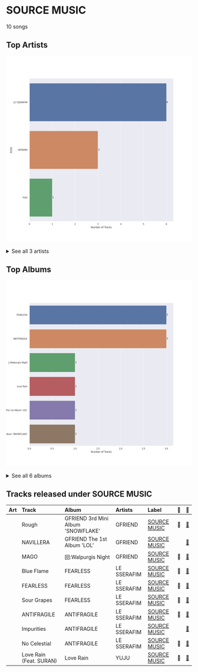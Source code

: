 # SOURCE MUSIC

10 songs

## Top Artists

![Bar chart of top 3 artists](../images/labels/source_music/artists.png)


<details>
<summary>See all 3 artists</summary>

|   Number of Tracks | Art                                                                                              | Artist      | 🔗                                                           |
|-------------------:|:-------------------------------------------------------------------------------------------------|:------------|:------------------------------------------------------------|
|                  6 | <img src="https://i.scdn.co/image/ab6761610000e5ebfb6c0b7b6918dca92be0ed75" alt="" width="50" /> | LE SSERAFIM | [🔗](https://open.spotify.com/artist/4SpbR6yFEvexJuaBpgAU5p) |
|                  3 | <img src="https://i.scdn.co/image/ab6761610000e5ebd0701912e6fccf8427bc7361" alt="" width="50" /> | GFRIEND     | [🔗](https://open.spotify.com/artist/0qlWcS66ohOIi0M8JZwPft) |
|                  1 | <img src="https://i.scdn.co/image/ab6761610000e5ebd40fae46480e4202ef69316d" alt="" width="50" /> | YUJU        | [🔗](https://open.spotify.com/artist/7Bu0r4MCDX3sbhcFD5IXyx) |

</details>


## Top Albums

![Bar chart of top 6 albums in](../images/labels/source_music/albums.png)


<details>
<summary>See all 6 albums</summary>

|   Number of Tracks | Art                                                                                              | Album                              | 🔗                                                          |
|-------------------:|:-------------------------------------------------------------------------------------------------|:-----------------------------------|:-----------------------------------------------------------|
|                  3 | <img src="https://i.scdn.co/image/ab67616d0000b2739030184114911536d5f77555" alt="" width="50" /> | FEARLESS                           | [🔗](https://open.spotify.com/album/4Mc7WwYH41hgUWeKX25Sot) |
|                  3 | <img src="https://i.scdn.co/image/ab67616d0000b273a991995542d50a691b9ae5be" alt="" width="50" /> | ANTIFRAGILE                        | [🔗](https://open.spotify.com/album/3u0ggfmK0vjuHMNdUbtaa9) |
|                  1 | <img src="https://i.scdn.co/image/ab67616d0000b273a1c07b020417770f3385448f" alt="" width="50" /> | 回:Walpurgis Night                  | [🔗](https://open.spotify.com/album/6keRNtq7CnhNrD2EIKOA6h) |
|                  1 | <img src="https://i.scdn.co/image/ab67616d0000b273f8155fafa8e6f4d332f2e907" alt="" width="50" /> | Love Rain                          | [🔗](https://open.spotify.com/album/40fAbWLsPvL0nUuiDCwxHu) |
|                  1 | <img src="https://i.scdn.co/image/ab67616d0000b27393f063bd7b14993d5ffb9287" alt="" width="50" /> | GFRIEND The 1st Album 'LOL'        | [🔗](https://open.spotify.com/album/0PlSM2Hml1cFANnzYu6RCg) |
|                  1 | <img src="https://i.scdn.co/image/ab67616d0000b273fc5b3a4f6c07140daa455a61" alt="" width="50" /> | GFRIEND 3rd Mini Album 'SNOWFLAKE' | [🔗](https://open.spotify.com/album/0COnSwFb5qOhABUyWNw6Kp) |

</details>


## Tracks released under SOURCE MUSIC

| Art                                                                                              | Track                   | Album                              | Artists     | Label                           | 💚   | 🔗                                                          |
|:-------------------------------------------------------------------------------------------------|:------------------------|:-----------------------------------|:------------|:--------------------------------|:----|:-----------------------------------------------------------|
| <img src="https://i.scdn.co/image/ab67616d0000b273fc5b3a4f6c07140daa455a61" alt="" width="50" /> | Rough                   | GFRIEND 3rd Mini Album 'SNOWFLAKE' | GFRIEND     | [SOURCE MUSIC](source_music.md) | 💚   | [🔗](https://open.spotify.com/track/3CVeGXpoPKJQ9JuhPp3mpL) |
| <img src="https://i.scdn.co/image/ab67616d0000b27393f063bd7b14993d5ffb9287" alt="" width="50" /> | NAVILLERA               | GFRIEND The 1st Album 'LOL'        | GFRIEND     | [SOURCE MUSIC](source_music.md) |     | [🔗](https://open.spotify.com/track/2Oi0IO8K4BEbhPUdWcjNmv) |
| <img src="https://i.scdn.co/image/ab67616d0000b273a1c07b020417770f3385448f" alt="" width="50" /> | MAGO                    | 回:Walpurgis Night                  | GFRIEND     | [SOURCE MUSIC](source_music.md) | 💚   | [🔗](https://open.spotify.com/track/46WaBBaEHzgbN88Ew0nh50) |
| <img src="https://i.scdn.co/image/ab67616d0000b2739030184114911536d5f77555" alt="" width="50" /> | Blue Flame              | FEARLESS                           | LE SSERAFIM | [SOURCE MUSIC](source_music.md) | 💚   | [🔗](https://open.spotify.com/track/37YoRLUu1qId0ewavgvnkG) |
| <img src="https://i.scdn.co/image/ab67616d0000b2739030184114911536d5f77555" alt="" width="50" /> | FEARLESS                | FEARLESS                           | LE SSERAFIM | [SOURCE MUSIC](source_music.md) | 💚   | [🔗](https://open.spotify.com/track/296nXCOv97WJNRWzIBQnoj) |
| <img src="https://i.scdn.co/image/ab67616d0000b2739030184114911536d5f77555" alt="" width="50" /> | Sour Grapes             | FEARLESS                           | LE SSERAFIM | [SOURCE MUSIC](source_music.md) | 💚   | [🔗](https://open.spotify.com/track/6wBpO4Xc4YgShnENGSFA1M) |
| <img src="https://i.scdn.co/image/ab67616d0000b273a991995542d50a691b9ae5be" alt="" width="50" /> | ANTIFRAGILE             | ANTIFRAGILE                        | LE SSERAFIM | [SOURCE MUSIC](source_music.md) | 💚   | [🔗](https://open.spotify.com/track/4fsQ0K37TOXa3hEQfjEic1) |
| <img src="https://i.scdn.co/image/ab67616d0000b273a991995542d50a691b9ae5be" alt="" width="50" /> | Impurities              | ANTIFRAGILE                        | LE SSERAFIM | [SOURCE MUSIC](source_music.md) |     | [🔗](https://open.spotify.com/track/7F0MuIk5glqtowCUjbn9es) |
| <img src="https://i.scdn.co/image/ab67616d0000b273a991995542d50a691b9ae5be" alt="" width="50" /> | No Celestial            | ANTIFRAGILE                        | LE SSERAFIM | [SOURCE MUSIC](source_music.md) | 💚   | [🔗](https://open.spotify.com/track/21ApmVGIzIAIDSBdHu6SVt) |
| <img src="https://i.scdn.co/image/ab67616d0000b273f8155fafa8e6f4d332f2e907" alt="" width="50" /> | Love Rain (Feat. SURAN) | Love Rain                          | YUJU        | [SOURCE MUSIC](source_music.md) | 💚   | [🔗](https://open.spotify.com/track/4T5fM8eGg5Pj6PLtIGLeU5) |
